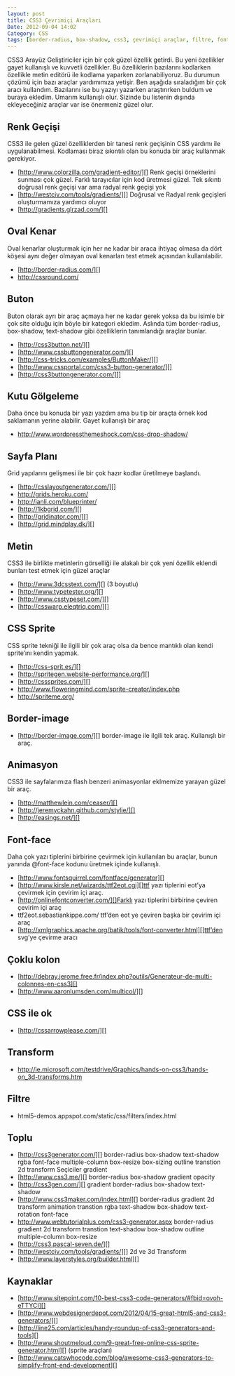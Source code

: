 ```yaml
---
layout: post
title: CSS3 Çevrimiçi Araçları
Date: 2012-09-04 14:02
Category: CSS
tags: [border-radius, box-shadow, css3, çevrimiçi araçlar, filtre, font-face, text-shadow, transform]
---
```


CSS3 Arayüz Geliştiriciler için bir çok güzel özellik getirdi. Bu yeni
özellikler gayet kullanışlı ve kuvvetli özellikler. Bu özelliklerin
bazılarını kodlarken özellikle metin editörü ile kodlama yaparken
zorlanabiliyoruz. Bu durumun çözümü için bazı araçlar yardımımıza
yetişir. Ben aşağıda sıraladığım bir çok aracı kullandım. Bazılarını ise
bu yazıyı yazarken araştırırken buldum ve buraya ekledim. Umarım
kullanışlı olur. Sizinde bu listenin dışında ekleyeceğiniz araçlar var
ise önermeniz güzel olur.

Renk Geçişi
-----------

CSS3 ile gelen güzel özelliklerden bir tanesi renk geçişinin CSS yardımı
ile uygulanabilmesi. Kodlaması biraz sıkıntılı olan bu konuda bir araç
kullanmak gerekiyor.

-   [http://www.colorzilla.com/gradient-editor/][]
    Renk geçişi örneklerini sunması çok güzel.
    Farklı tarayıcılar için kod üretmesi güzel.
    Tek sıkıntı doğrusal renk geçişi var ama radyal renk geçişi yok
-   [http://westciv.com/tools/gradients/][]
    Doğrusal ve Radyal renk geçişleri oluşturmamıza yardımcı oluyor
-   [http://gradients.glrzad.com/][]

Oval Kenar
----------

Oval kenarlar oluşturmak için her ne kadar bir araca ihtiyaç olmasa da
dört köşesi aynı değer olmayan oval kenarları test etmek açısından
kullanılabilir.

-   [http://border-radius.com/][]
-   http://cssround.com/

Buton
-----

Buton olarak ayrı bir araç açmaya her ne kadar gerek yoksa da bu isimle
bir çok site olduğu için böyle bir kategori ekledim. Aslında tüm
border-radius, box-shadow, text-shadow gibi özelliklerin tanımlandığı
araçlar bunlar.

-   [http://css3button.net/][]
-   [http://www.cssbuttongenerator.com/][]
-   [http://css-tricks.com/examples/ButtonMaker/][]
-   [http://www.cssportal.com/css3-button-generator/][]
-   [http://css3buttongenerator.com/][]

Kutu Gölgeleme
--------------

Daha önce bu konuda bir yazı yazdım ama bu tip bir araçta örnek kod
saklamanın yerine alabilir. Gayet kullanışlı bir araç

-   http://www.wordpressthemeshock.com/css-drop-shadow/

Sayfa Planı
-----------

Grid yapılarını gelişmesi ile bir çok hazır kodlar üretilmeye başlandı.

-   [http://csslayoutgenerator.com/][]
-   http://grids.heroku.com/
-   http://ianli.com/blueprinter/
-   [http://1kbgrid.com/][]
-   [http://gridinator.com/][]
-   [http://grid.mindplay.dk/][]

Metin
-----

CSS3 ile birlikte metinlerin görselliği ile alakalı bir çok yeni özellik
eklendi bunları test etmek için güzel araçlar

-   [http://www.3dcsstext.com/][] (3 boyutlu)
-   [http://www.typetester.org/][]
-   [http://www.csstypeset.com/][]
-   [http://csswarp.eleqtriq.com/][]

CSS Sprite
----------

CSS sprite tekniği ile ilgili bir çok araç olsa da bence mantıklı olan
kendi sprite’ını kendin yapmak.

-   [http://css-sprit.es/][]
-   [http://spritegen.website-performance.org/][]
-   [http://csssprites.com/][]
-   http://www.floweringmind.com/sprite-creator/index.php
-   http://spriteme.org/

Border-image
------------

-   [http://border-image.com/][]
    border-image ile ilgili tek araç. Kullanışlı bir araç.

Animasyon
---------

CSS3 ile sayfalarımıza flash benzeri animasyonlar eklmemize yarayan
güzel bir araç.

-   [http://matthewlein.com/ceaser/][]
-   [http://jeremyckahn.github.com/stylie/][]
-   [http://easings.net/][]

Font-face
---------

Daha çok yazı tiplerini birbirine çevirmek için kullanılan bu araçlar,
bunun yanında @font-face kodunu üretmek içinde kullanışlı.

-   [http://www.fontsquirrel.com/fontface/generator][]
-   [http://www.kirsle.net/wizards/ttf2eot.cgi][]ttf yazı tiplerini
    eot’ya çevirmek için çevirim içi araç.
-   [http://onlinefontconverter.com/][]Farklı yazı tiplerini birbirine
    çeviren çevirim içi araç
-   ttf2eot.sebastiankippe.com/ ttf’den eot ye çeviren başka
    bir çevirim içi araç
-   [http://xmlgraphics.apache.org/batik/tools/font-converter.html][]ttf’den
    svg’ye çevirme aracı

Çoklu kolon
-----------

-   [http://debray.jerome.free.fr/index.php?outils/Generateur-de-multi-colonnes-en-css3][]
-   [http://www.aaronlumsden.com/multicol/][]

CSS ile ok
----------

-   [http://cssarrowplease.com/][]

Transform
---------

-   http://ie.microsoft.com/testdrive/Graphics/hands-on-css3/hands-on_3d-transforms.htm

Filtre
------

-   html5-demos.appspot.com/static/css/filters/index.html

Toplu
-----

-   [http://css3generator.com/][]
    border-radius
    box-shadow
    text-shadow
    rgba
    font-face
    multiple-column
    box-resize
    box-sizing
    outline
    transtion
    2d transform
    Seçiciler
    gradient
-   [http://www.css3.me/][]
    border-radius
    box-shadow
    gradient
    opacity
-   [http://css3gen.com/][]
    gradient
    border-radius
    box-shadow
    text-shadow
-   [http://www.css3maker.com/index.html][]
    border-radius
    gradient
    2d transform
    animation
    transtion
    rgba
    text-shadow
    box-shadow
    text-rotation
    font-face
-   http://www.webtutorialplus.com/css3-generator.aspx
    border-radius
    gradient
    2d transform
    transtion
    text-shadow
    box-shadow
    outline
    multiple-column
    box-resize
-   [http://css3.pascal-seven.de/][]
-   [http://westciv.com/tools/gradients/][]
    2d ve 3d Transform
-   [http://www.layerstyles.org/builder.html][]

## Kaynaklar

-   [http://www.sitepoint.com/10-best-css3-code-generators/#fbid=ovoh-eTTYCI][]
-   [http://www.webdesignerdepot.com/2012/04/15-great-html5-and-css3-generators/][]
-   [http://line25.com/articles/handy-roundup-of-css3-generators-and-tools][]
-   [http://www.shoutmeloud.com/9-great-free-online-css-sprite-generator.html][] (sprite araçları)
-   [http://www.catswhocode.com/blog/awesome-css3-generators-to-simplify-front-end-development][]


  [http://www.colorzilla.com/gradient-editor/]: http://www.colorzilla.com/gradient-editor/
  [http://westciv.com/tools/gradients/]: http://westciv.com/tools/gradients/
  [http://gradients.glrzad.com/]: http://gradients.glrzad.com/
  [http://border-radius.com/]: http://border-radius.com/
  [http://css3button.net/]: http://css3button.net/
  [http://www.cssbuttongenerator.com/]: http://www.cssbuttongenerator.com/
  [http://css-tricks.com/examples/ButtonMaker/]: http://css-tricks.com/examples/ButtonMaker/
  [http://www.cssportal.com/css3-button-generator/]: http://www.cssportal.com/css3-button-generator/
  [http://css3buttongenerator.com/]: http://css3buttongenerator.com/
  [http://csslayoutgenerator.com/]: http://csslayoutgenerator.com/
  [http://1kbgrid.com/]: http://1kbgrid.com/
  [http://gridinator.com/]: http://gridinator.com/
  [http://grid.mindplay.dk/]: http://grid.mindplay.dk/
  [http://www.3dcsstext.com/]: http://www.3dcsstext.com/
  [http://www.typetester.org/]: http://www.typetester.org/
  [http://www.csstypeset.com/]: http://www.csstypeset.com/
  [http://csswarp.eleqtriq.com/]: http://csswarp.eleqtriq.com/
  [http://css-sprit.es/]: http://css-sprit.es/
  [http://spritegen.website-performance.org/]: http://spritegen.website-performance.org/
  [http://csssprites.com/]: http://csssprites.com/
  [http://border-image.com/]: http://border-image.com/
  [http://matthewlein.com/ceaser/]: http://matthewlein.com/ceaser/
  [http://jeremyckahn.github.com/stylie/]: http://jeremyckahn.github.com/stylie/
  [http://easings.net/]: http://easings.net/
  [http://www.fontsquirrel.com/fontface/generator]: http://www.fontsquirrel.com/fontface/generator
  [http://www.kirsle.net/wizards/ttf2eot.cgi]: http://www.kirsle.net/wizards/ttf2eot.cgi
  [http://onlinefontconverter.com/]: http://onlinefontconverter.com/
  [http://xmlgraphics.apache.org/batik/tools/font-converter.html]: http://xmlgraphics.apache.org/batik/tools/font-converter.html
  [http://debray.jerome.free.fr/index.php?outils/Generateur-de-multi-colonnes-en-css3]: http://debray.jerome.free.fr/index.php?outils/Generateur-de-multi-colonnes-en-css3
  [http://www.aaronlumsden.com/multicol/]: http://www.aaronlumsden.com/multicol/
  [http://cssarrowplease.com/]: http://cssarrowplease.com/
  [http://css3generator.com/]: http://css3generator.com/
  [http://www.css3.me/]: http://www.css3.me/
  [http://css3gen.com/]: http://css3gen.com/
  [http://www.css3maker.com/index.html]: http://www.css3maker.com/index.html
  [http://css3.pascal-seven.de/]: http://css3.pascal-seven.de/
  [http://www.layerstyles.org/builder.html]: http://www.layerstyles.org/builder.html
  [http://www.sitepoint.com/10-best-css3-code-generators/#fbid=ovoh-eTTYCI]: http://www.sitepoint.com/10-best-css3-code-generators/#fbid=ovoh-eTTYCI
  [http://www.webdesignerdepot.com/2012/04/15-great-html5-and-css3-generators/]: http://www.webdesignerdepot.com/2012/04/15-great-html5-and-css3-generators/
  [http://line25.com/articles/handy-roundup-of-css3-generators-and-tools]: http://line25.com/articles/handy-roundup-of-css3-generators-and-tools
  [http://www.shoutmeloud.com/9-great-free-online-css-sprite-generator.html]: http://www.shoutmeloud.com/9-great-free-online-css-sprite-generator.html
  [http://www.catswhocode.com/blog/awesome-css3-generators-to-simplify-front-end-development]: http://www.catswhocode.com/blog/awesome-css3-generators-to-simplify-front-end-development
